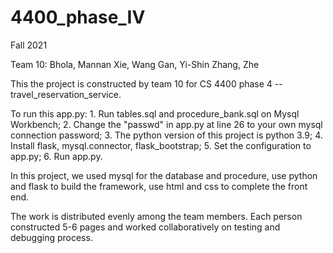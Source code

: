 # 4400_phase_IV
Fall 2021

Team 10:
Bhola, Mannan
Xie, Wang
Gan, Yi-Shin
Zhang, Zhe

This the project is constructed by team 10 for CS 4400 phase 4 -- travel_reservation_service.

To run this app.py:
	1. Run tables.sql and procedure_bank.sql on Mysql Workbench;
	2. Change the "passwd" in app.py at line 26 to your own mysql connection password;
	3. The python version of this project is python 3.9;
	4. Install flask, mysql.connector, flask_bootstrap;
	5. Set the configuration to app.py;
	6. Run app.py.

In this project, we used mysql for the database and procedure, use python and flask to build the framework, use html and css to complete the front end.

The work is distributed evenly among the team members. Each person constructed 5-6 pages and worked collaboratively on testing and debugging process.
